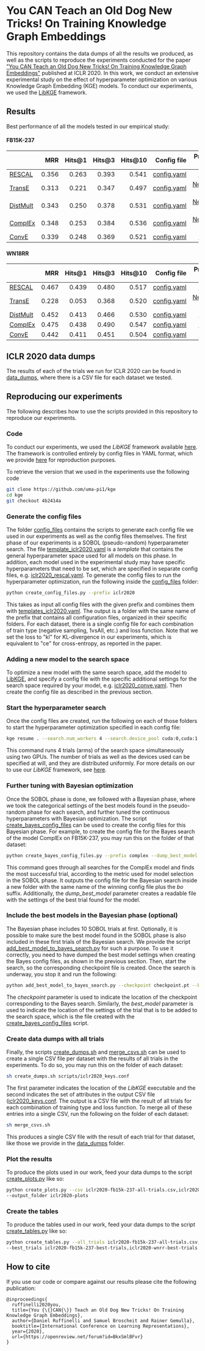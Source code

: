# You CAN Teach an Old Dog New Tricks! On Training Knowledge Graph Embeddings

This repository contains the data dumps of all the results we produced, as well as the scripts to reproduce the experiments conducted for the paper ["You CAN Teach an Old Dog New Tricks! On Training Knowledge Graph Embeddings"](https://openreview.net/forum?id=BkxSmlBFvr) published at ICLR 2020. In this work, we conduct an extensive experimental study on the effect of hyperparameter optimization on various Knowledge Graph Embedding (KGE) models. To conduct our experiments, we used the [LibKGE](https://github.com/uma-pi1/kge) framework.

## Results

Best performance of all the models tested in our empirical study:

#### FB15K-237

|                                                                                                       |   MRR | Hits@1 | Hits@3 | Hits@10 | Config file |                                                                                                                                                        Pretrained model |
|-------------------------------------------------------------------------------------------------------|------:|-------:|-------:|--------:|--------:|------------------------------------------------------------------------------------------------------------------------------------------------------------------------:|
| [RESCAL](http://www.icml-2011.org/papers/438_icmlpaper.pdf)                                           | 0.356 |  0.263 |  0.393 |   0.541 | [config.yaml](config_files/iclr2020/fb15k-237/rescal-1vsAll-kl-bo-best/config.yaml) |              [1vsAll-kl](https://www.uni-mannheim.de/media/Einrichtungen/dws/pi1/kge_pretrained_best_models_iclr2020/fb15k-237-checkpoint-rescal-1vsAll-kl-bo-best.pt) |
| [TransE](https://papers.nips.cc/paper/5071-translating-embeddings-for-modeling-multi-relational-data) | 0.313 |  0.221 |  0.347 |   0.497 | [config.yaml](config_files/iclr2020/fb15k-237/transe-negative_sampling-kl-bo-best/config.yaml) | [NegSamp-kl](https://www.uni-mannheim.de/media/Einrichtungen/dws/pi1/kge_pretrained_best_models_iclr2020/fb15k-237-checkpoint-transe-negative_sampling-kl-bo-best.pt) |
| [DistMult](https://www.microsoft.com/en-us/research/wp-content/uploads/2016/02/ICLR2015_updated.pdf)  | 0.343 |  0.250 |  0.378 |   0.531 | [config.yaml](config_files/iclr2020/fb15k-237/distmult-negative_sampling-kl-bo-best/config.yaml) | [NegSamp-kl](https://www.uni-mannheim.de/media/Einrichtungen/dws/pi1/kge_pretrained_best_models_iclr2020/fb15k-237-checkpoint-distmult-negative_sampling-kl-bo-best.pt) |
| [ComplEx](http://proceedings.mlr.press/v48/trouillon16.pdf)                                           | 0.348 |  0.253 |  0.384 |   0.536 | [config.yaml](config_files/iclr2020/fb15k-237/complex-negative_sampling-kl-bo-best/config.yaml) | [NegSamp-kl](https://www.uni-mannheim.de/media/Einrichtungen/dws/pi1/kge_pretrained_best_models_iclr2020/fb15k-237-checkpoint-complex-negative_sampling-kl-bo-best.pt) |
| [ConvE](https://arxiv.org/abs/1707.01476)                                                             | 0.339 |  0.248 |  0.369 |   0.521 | [config.yaml](config_files/iclr2020/fb15k-237/conve-1vsAll-kl-bo-best/config.yaml) |               [1vsAll-kl](https://www.uni-mannheim.de/media/Einrichtungen/dws/pi1/kge_pretrained_best_models_iclr2020/fb15k-237-checkpoint-conve-1vsAll-kl-bo-best.pt) |

#### WN18RR

|                                                                                                       |   MRR | Hits@1 | Hits@3 | Hits@10 | Config file |                                                                                                                                                 Pretrained model |
|-------------------------------------------------------------------------------------------------------|------:|-------:|-------:|--------:|--------:|-----------------------------------------------------------------------------------------------------------------------------------------------------------------:|
| [RESCAL](http://www.icml-2011.org/papers/438_icmlpaper.pdf)                                           | 0.467 |  0.439 |  0.480 |   0.517 | [config.yaml](config_files/iclr2020/wnrr/rescal-KvsAll-kl-bo-best/config.yaml) |            [KvsAll-kl](https://www.uni-mannheim.de/media/Einrichtungen/dws/pi1/kge_pretrained_best_models_iclr2020/wnrr-checkpoint-rescal-KvsAll-kl-bo-best.pt) |
| [TransE](https://papers.nips.cc/paper/5071-translating-embeddings-for-modeling-multi-relational-data) | 0.228 |  0.053 |  0.368 |   0.520 | [config.yaml](config_files/iclr2020/wnrr/transe-negative_sampling-kl-bo-best/config.yaml) | [NegSamp-kl](https://www.uni-mannheim.de/media/Einrichtungen/dws/pi1/kge_pretrained_best_models_iclr2020/wnrr-checkpoint-transe-negative_sampling-kl-bo-best.pt) |
| [DistMult](https://www.microsoft.com/en-us/research/wp-content/uploads/2016/02/ICLR2015_updated.pdf)  | 0.452 |  0.413 |  0.466 |   0.530 | [config.yaml](config_files/iclr2020/wnrr/distmult-KvsAll-kl-bo-best/config.yaml) |          [KvsAll-kl](https://www.uni-mannheim.de/media/Einrichtungen/dws/pi1/kge_pretrained_best_models_iclr2020/wnrr-checkpoint-distmult-KvsAll-kl-bo-best.pt) |
| [ComplEx](http://proceedings.mlr.press/v48/trouillon16.pdf)                                           | 0.475 |  0.438 |  0.490 |   0.547 | [config.yaml](config_files/iclr2020/wnrr/complex-1vsAll-kl-bo-best/config.yaml) |           [1vsAll-kl](https://www.uni-mannheim.de/media/Einrichtungen/dws/pi1/kge_pretrained_best_models_iclr2020/wnrr-checkpoint-complex-1vsAll-kl-bo-best.pt) |
| [ConvE](https://arxiv.org/abs/1707.01476)                                                             | 0.442 |  0.411 |  0.451 |   0.504 | [config.yaml](config_files/iclr2020/wnrr/conve-KvsAll-kl-bo-best/config.yaml) |             [KvsAll-kl](https://www.uni-mannheim.de/media/Einrichtungen/dws/pi1/kge_pretrained_best_models_iclr2020/wnrr-checkpoint-conve-KvsAll-kl-bo-best.pt) |

## ICLR 2020 data dumps

The results of each of the trials we run for ICLR 2020 can be found in [data_dumps](data_dumps), where there is a CSV file for each dataset we tested.

## Reproducing our experiments

The following describes how to use the scripts provided in this repository to reproduce our experiments.

### Code

To conduct our experiments, we used the <em>LibKGE</em> framework available [here](https://github.com/uma-pi1/kge). The framework is controlled entirely by config files in YAML format, which we provide [here](data_dumps) for reproduction purposes.

To retrieve the version that we used in the experiments use the following code 

```sh
git clone https://github.com/uma-pi1/kge
cd kge
git checkout 4b2414a 
```

### Generate the config files

The folder [config_files](config_files) contains the scripts to generate each config file we used in our experiments as well as the config files themselves. The first phase of our experiments is a SOBOL (pseudo-random) hyperparameter search. The file [template_iclr2020.yaml](config_files/templates_iclr2020.yaml) is a <em>template</em> that contains the general hyperparameter space used for all models on this phase. In addition, each model used in the experimental study may have specific hyperparameters that need to be set, which are specified in separate config files, e.g. [iclr2020_rescal.yaml](config_files/iclr2020_rescal.yaml). To generate the config files to run the hyperparameter optimization, run the following inside the [config_files](config_files) folder:

```sh
python create_config_files.py --prefix iclr2020
```

This takes as input all config files with the given prefix and combines them with [templates_iclr2020.yaml](config_files/templates_iclr2020.yaml). The output is a folder with the same name of the prefix that contains all configuration files, organized in their specific folders. For each dataset, there is a single config file for each combination of train type (negative sampling, 1vsAll, etc.) and loss function. Note that we set the loss to "kl" for KL-divergence in our experiments, which is equivalent to "ce" for cross-entropy, as reported in the paper.

### Adding a new model to the search space

To optimize a new model with the same search space, add the model to [LibKGE](https://github.com/uma-pi1/kge), and specify a config file with the specific additional settings for the search space required by your model, e.g. [iclr2020_conve.yaml](config_files/iclr2020_conve.yaml). Then create the config file as described in the previous section.

### Start the hyperparameter search

Once the config files are created, run the following on each of those folders to start the hyperparameter optimization specified in each config file:

```sh
kge resume . --search.num_workers 4 --search.device_pool cuda:0,cuda:1
```

This command runs 4 trials (arms) of the search space simultaneously using two GPUs. The number of trials as well as the devices used can be specified at will, and they are distributed uniformly. For more details on our to use our <em>LibKGE</em> framework, see [here](https://github.com/uma-pi1/kge).

### Further tuning with Bayesian optimization

Once the SOBOL phase is done, we followed with a Bayesian phase, where we took the categorical settings of the best models found in the pseudo-random phase for each search, and further tuned the continuous hyperparameters with Bayesian optimization. The script [create_bayes_config_files](config_files/create_bayes_config_files.py) can be used to create the config files for this Bayesian phase. For example, to create the config file for the Bayes search of the model ComplEx on FB15K-237, you may run this on the folder of that dataset:

```sh
python create_bayes_config_files.py --prefix complex --dump_best_model
```

This command goes through all searches for the ComplEx model and finds the most successful trial, according to the metric used for model selection in the SOBOL phase. It outputs the config file for the Bayesian search inside a new folder with the same name of the winning config file plus the <em>bo</em> suffix. Additionally, the <em>dump_best_model</em> parameter creates a readable file with the settings of the best trial found for the model.

### Include the best models in the Bayesian phase (optional)

The Bayesian phase includes 10 SOBOL trials at first. Optionally, it is possible to make sure the best model found in the SOBOL phase is also included in these first trials of the Bayesian search. We provide the script [add_best_model_to_bayes_search.py](config_files/add_best_model_to_bayes_search.py) for such a purpose. To use it correctly, you need to have dumped the best model settings when creating the Bayes config files, as shown in the previous section. Then, start the search, so the corresponding checkpoint file is created. Once the search is underway, you stop it and run the following:

```sh
python add_best_model_to_bayes_search.py --checkpoint checkpoint.pt --best_model dump_best_model
```

The <em>checkpoint</em> parameter is used to indicate the location of the checkpoint corresponding to the Bayes search. Similarly, the <em>best_model</em> parameter is used to indicate the location of the settings of the trial that is to be added to the search space, which is the file created with the [create_bayes_config_files](config_files/create_bayes_config_files.py) script.

### Create data dumps with all trials

Finally, the scripts [create_dumps.sh](scripts/create_dumps.sh) and [merge_csvs.sh](scripts/merge_csvs.sh) can be used to create a single CSV file per dataset with the results of all trials in the experiments. To do so, you may run this on the folder of each dataset:

```sh
sh create_dumps.sh scripts/iclr2020_keys.conf
```

The first parameter indicates the location of the <em>LibKGE</em> executable and the second indicates the set of attributes in the output CSV file ([iclr2020_keys.conf](scripts/iclr2020_keys.conf). The output is a CSV file with the result of all trials for each combination of training type and loss function. To merge all of these entries into a single CSV, run the following on the folder of each dataset:

```sh
sh merge_csvs.sh
```

This produces a single CSV file with the result of each trial for that dataset, like those we provide in the [data_dumps](data_dumps) folder.

### Plot the results

To produce the plots used in our work, feed your data dumps to the script [create_plots.py](scripts/create_plots.py) like so:

```sh
python create_plots.py --csv iclr2020-fb15k-237-all-trials.csv,iclr2020-wnrr-all-trials.csv \
--output_folder iclr2020-plots
```

### Create the tables

To produce the tables used in our work, feed your data dumps to the script [create_tables.py](scripts/create_tables.py) like so:

```sh
python create_tables.py --all_trials iclr2020-fb15k-237-all-trials.csv,iclr2020-wnrr-all-trials.csv \
--best_trials iclr2020-fb15k-237-best-trials,iclr2020-wnrr-best-trials
```

## How to cite

If you use our code or compare against our results please cite the following publication:

```
@inproceedings{
  ruffinelli2020you,
  title={You {\{}CAN{\}} Teach an Old Dog New Tricks! On Training Knowledge Graph Embeddings},
  author={Daniel Ruffinelli and Samuel Broscheit and Rainer Gemulla},
  booktitle={International Conference on Learning Representations},
  year={2020},
  url={https://openreview.net/forum?id=BkxSmlBFvr}
}
```
